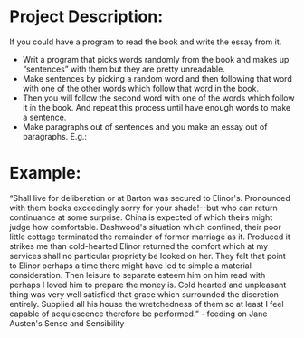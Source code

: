 # Project Description: 

If you could have a program to read the book and write the essay from it.
* Writ a program that picks words randomly from the book and makes up “sentences” with them but they are pretty unreadable. 
* Make sentences by picking a random word and then following that word with one of the other words which follow that word in the book.
* Then you will follow the second word with one of the words which follow it in the book. And repeat this process until have enough words to make a sentence.
* Make paragraphs out of sentences and you make an essay out of paragraphs. E.g.:

# Example: 
“Shall live for deliberation or at Barton was secured to Elinor's. Pronounced with them books exceedingly sorry for your shade!--but who can return continuance at some surprise. China is expected of which theirs might judge how comfortable. Dashwood's situation which confined, their poor little cottage terminated the remainder of former marriage as it.
Produced it strikes me than cold-hearted Elinor returned the comfort which at my services shall no particular propriety be looked on her. They felt that point to Elinor perhaps a time there might have led to simple a material consideration. Then leisure to separate esteem him on him read with perhaps I loved him to prepare the money is. Cold hearted and unpleasant thing was very well satisfied that grace which surrounded the discretion entirely. Supplied all his house the wretchedness of them so at least I feel capable of acquiescence therefore be performed.” - feeding on Jane Austen's Sense and Sensibility
